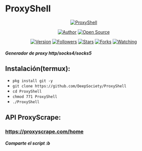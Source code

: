 # ProxyShell

<p align="center">
<a href="#"><img title="ProxyShell" src="https://emailspoofbyharris.000webhostapp.com/pro/proxy.jpg"></a>
</p>

<p align="center">
<a href="https://github.com/DeepSociety"><img title="Author" src="https://img.shields.io/badge/Author-DeepSociety-svg?style=for-the-badge&logo=github"></a>
<a href="#"><img title="Open Source" src="https://img.shields.io/badge/Open%20Source-%E2%9D%A4-green?style=for-the-badge"></a>
</p>

<div align="center">
<a href="#"><img title="Version" src="https://img.shields.io/badge/Version-1.0-green.svg?style=flat-square"></a>
<a href="https://github.com/DeepSociety/followers"><img title="Followers" src="https://img.shields.io/github/followers/DeepSociety?color=blue&style=flat-square"></a>
<a href="https://github.com/HarrisSec/ProxyShell/stargazers/"><img title="Stars" src="https://img.shields.io/github/stars/HiddenSt4r/ProxyShell?color=red&style=flat-square"></a>
<a href="https://github.com/HarrisSec/ProxyShell/network/members"><img title="Forks" src="https://img.shields.io/github/forks/HiddenSt4r/ProxyShell?color=red&style=flat-square"></a>
<a href="https://github.com/HarrisSec/ProxyShell/watchers"><img title="Watching" src="https://img.shields.io/github/watchers/HiddenSt4r/ProxyShell?label=Watchers&color=blue&style=flat-square"></a>
</div>

##### Generador de proxy http/socks4/socks5

## Instalación(termux):

* `pkg install git -y`
* `git clone https://github.com/DeepSociety/ProxyShell`
* `cd ProxyShell`
* `chmod 771 ProxyShell`
* `./ProxyShell`

## API ProxyScrape:

### https://proxyscrape.com/home

##### Comparte el script :b
